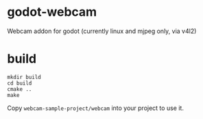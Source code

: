 # godot-webcam
Webcam addon for godot (currently linux and mjpeg only, via v4l2)

# build
```
mkdir build
cd build
cmake ..
make
```

Copy ```webcam-sample-project/webcam``` into your project to use it.
